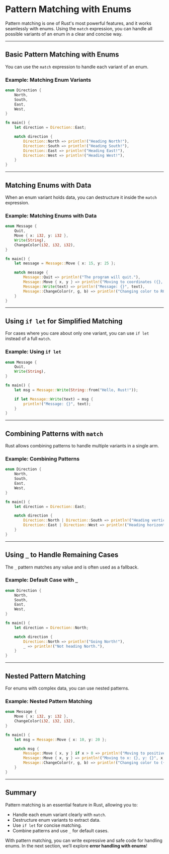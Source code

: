 # Pattern Matching with Enums

Pattern matching is one of Rust's most powerful features, and it works seamlessly with enums. Using the `match` expression, you can handle all possible variants of an enum in a clear and concise way.

---

## Basic Pattern Matching with Enums

You can use the `match` expression to handle each variant of an enum.

### Example: Matching Enum Variants

```rust
enum Direction {
    North,
    South,
    East,
    West,
}

fn main() {
    let direction = Direction::East;

    match direction {
        Direction::North => println!("Heading North!"),
        Direction::South => println!("Heading South!"),
        Direction::East => println!("Heading East!"),
        Direction::West => println!("Heading West!"),
    }
}
```

---

## Matching Enums with Data

When an enum variant holds data, you can destructure it inside the `match` expression.

### Example: Matching Enums with Data

```rust
enum Message {
    Quit,
    Move { x: i32, y: i32 },
    Write(String),
    ChangeColor(i32, i32, i32),
}

fn main() {
    let message = Message::Move { x: 15, y: 25 };

    match message {
        Message::Quit => println!("The program will quit."),
        Message::Move { x, y } => println!("Moving to coordinates ({}, {})", x, y),
        Message::Write(text) => println!("Message: {}", text),
        Message::ChangeColor(r, g, b) => println!("Changing color to RGB({}, {}, {})", r, g, b),
    }
}
```

---

## Using `if let` for Simplified Matching

For cases where you care about only one variant, you can use `if let` instead of a full `match`.

### Example: Using `if let`

```rust
enum Message {
    Quit,
    Write(String),
}

fn main() {
    let msg = Message::Write(String::from("Hello, Rust!"));

    if let Message::Write(text) = msg {
        println!("Message: {}", text);
    }
}
```

---

## Combining Patterns with `match`

Rust allows combining patterns to handle multiple variants in a single arm.

### Example: Combining Patterns

```rust
enum Direction {
    North,
    South,
    East,
    West,
}

fn main() {
    let direction = Direction::East;

    match direction {
        Direction::North | Direction::South => println!("Heading vertically."),
        Direction::East | Direction::West => println!("Heading horizontally."),
    }
}
```

---

## Using `_` to Handle Remaining Cases

The `_` pattern matches any value and is often used as a fallback.

### Example: Default Case with `_`

```rust
enum Direction {
    North,
    South,
    East,
    West,
}

fn main() {
    let direction = Direction::North;

    match direction {
        Direction::North => println!("Going North!"),
        _ => println!("Not heading North."),
    }
}
```

---

## Nested Pattern Matching

For enums with complex data, you can use nested patterns.

### Example: Nested Pattern Matching

```rust
enum Message {
    Move { x: i32, y: i32 },
    ChangeColor(i32, i32, i32),
}

fn main() {
    let msg = Message::Move { x: 10, y: 20 };

    match msg {
        Message::Move { x, y } if x > 0 => println!("Moving to positive x: {}, y: {}", x, y),
        Message::Move { x, y } => println!("Moving to x: {}, y: {}", x, y),
        Message::ChangeColor(r, g, b) => println!("Changing color to ({}, {}, {})", r, g, b),
    }
}
```

---

## Summary

Pattern matching is an essential feature in Rust, allowing you to:

- Handle each enum variant clearly with `match`.
- Destructure enum variants to extract data.
- Use `if let` for concise matching.
- Combine patterns and use `_` for default cases.

With pattern matching, you can write expressive and safe code for handling enums. In the next section, we’ll explore **error handling with enums**!

